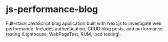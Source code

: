 # js-performance-blog
Full-stack JavaScript blog application built with Next.js to investigate web performance. Includes authentication, CRUD blog posts, and performance testing (Lighthouse, WebPageTest, RUM, load testing).
